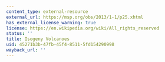```yaml
---
content_type: external-resource
external_url: https://msp.org/obs/2013/1-1/p25.xhtml
has_external_license_warning: true
license: https://en.wikipedia.org/wiki/All_rights_reserved
status: ''
title: Isogeny Volcanoes
uid: 45271b3b-47fb-45f4-8511-5fd154290998
wayback_url: ''
---
```

